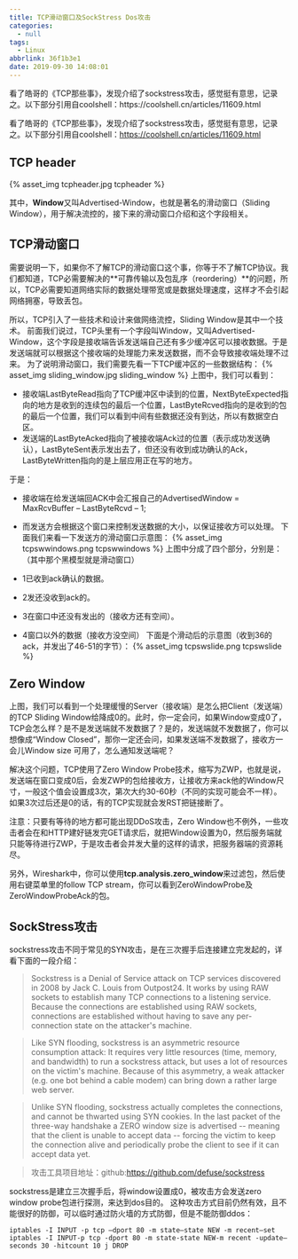 ```yaml
---
title: TCP滑动窗口及SockStress Dos攻击
categories:
  - null
tags:
  - Linux
abbrlink: 36f1b3e1
date: 2019-09-30 14:08:01
---
```

<div class="excerpt">
    看了皓哥的《TCP那些事》，发现介绍了sockstress攻击，感觉挺有意思，记录之。以下部分引用自coolshell：https://coolshell.cn/articles/11609.html   
</div>

<!-- more -->

看了皓哥的《TCP那些事》，发现介绍了sockstress攻击，感觉挺有意思，记录之。以下部分引用自coolshell：https://coolshell.cn/articles/11609.html

## TCP header

{% asset_img tcpheader.jpg tcpheader %}

其中，**Window**又叫Advertised-Window，也就是著名的滑动窗口（Sliding Window），用于解决流控的，接下来的滑动窗口介绍和这个字段相关。

##  TCP滑动窗口

需要说明一下，如果你不了解TCP的滑动窗口这个事，你等于不了解TCP协议。我们都知道，TCP必需要解决的**可靠传输以及包乱序（reordering）**的问题，所以，TCP必需要知道网络实际的数据处理带宽或是数据处理速度，这样才不会引起网络拥塞，导致丢包。

所以，TCP引入了一些技术和设计来做网络流控，Sliding Window是其中一个技术。 前面我们说过，TCP头里有一个字段叫Window，又叫Advertised-Window，这个字段是接收端告诉发送端自己还有多少缓冲区可以接收数据。于是发送端就可以根据这个接收端的处理能力来发送数据，而不会导致接收端处理不过来。 为了说明滑动窗口，我们需要先看一下TCP缓冲区的一些数据结构：
{% asset_img sliding_window.jpg sliding_window %}
上图中，我们可以看到：

- 接收端LastByteRead指向了TCP缓冲区中读到的位置，NextByteExpected指向的地方是收到的连续包的最后一个位置，LastByteRcved指向的是收到的包的最后一个位置，我们可以看到中间有些数据还没有到达，所以有数据空白区。
- 发送端的LastByteAcked指向了被接收端Ack过的位置（表示成功发送确认），LastByteSent表示发出去了，但还没有收到成功确认的Ack，LastByteWritten指向的是上层应用正在写的地方。

于是：
- 接收端在给发送端回ACK中会汇报自己的AdvertisedWindow = MaxRcvBuffer – LastByteRcvd – 1;
- 而发送方会根据这个窗口来控制发送数据的大小，以保证接收方可以处理。
下面我们来看一下发送方的滑动窗口示意图：
{% asset_img tcpswwindows.png tcpswwindows %}
上图中分成了四个部分，分别是：（其中那个黑模型就是滑动窗口）

- 1已收到ack确认的数据。
- 2发还没收到ack的。
- 3在窗口中还没有发出的（接收方还有空间）。
- 4窗口以外的数据（接收方没空间）
下面是个滑动后的示意图（收到36的ack，并发出了46-51的字节）：
{% asset_img tcpswslide.png tcpswslide %}

## Zero Window

上图，我们可以看到一个处理缓慢的Server（接收端）是怎么把Client（发送端）的TCP Sliding Window给降成0的。此时，你一定会问，如果Window变成0了，TCP会怎么样？是不是发送端就不发数据了？是的，发送端就不发数据了，你可以想像成“Window Closed”，那你一定还会问，如果发送端不发数据了，接收方一会儿Window size 可用了，怎么通知发送端呢？

解决这个问题，TCP使用了Zero Window Probe技术，缩写为ZWP，也就是说，发送端在窗口变成0后，会发ZWP的包给接收方，让接收方来ack他的Window尺寸，一般这个值会设置成3次，第次大约30-60秒（不同的实现可能会不一样）。如果3次过后还是0的话，有的TCP实现就会发RST把链接断了。

注意：只要有等待的地方都可能出现DDoS攻击，Zero Window也不例外，一些攻击者会在和HTTP建好链发完GET请求后，就把Window设置为0，然后服务端就只能等待进行ZWP，于是攻击者会并发大量的这样的请求，把服务器端的资源耗尽。

另外，Wireshark中，你可以使用**tcp.analysis.zero_window**来过滤包，然后使用右键菜单里的follow TCP stream，你可以看到ZeroWindowProbe及ZeroWindowProbeAck的包。
## SockStress攻击
sockstress攻击不同于常见的SYN攻击，是在三次握手后连接建立完发起的，详看下面的一段介绍：

>Sockstress is a Denial of Service attack on TCP services discovered in
    2008 by Jack C. Louis from Outpost24. It works by using RAW sockets
    to establish many TCP connections to a listening service. Because the 
    connections are established using RAW sockets, connections are established
    without having to save any per-connection state on the attacker's machine.
	
   > Like SYN flooding, sockstress is an asymmetric resource consumption attack:
    It requires very little resources (time, memory, and bandwidth) to run a 
    sockstress attack, but uses a lot of resources on the victim's machine.
    Because of this asymmetry, a weak attacker (e.g. one bot behind a cable 
    modem) can bring down a rather large web server.
	
   > Unlike SYN flooding, sockstress actually completes the connections, and 
    cannot be thwarted using SYN cookies. In the last packet of the three-way 
    handshake a ZERO window size is advertised -- meaning that the client is 
    unable to accept data -- forcing the victim to keep the connection alive
    and periodically probe the client to see if it can accept data yet.
	
> 攻击工具项目地址：github:https://github.com/defuse/sockstress

sockstress是建立三次握手后，将window设置成0，被攻击方会发送zero window probe包进行探测，来达到dos目的。
这种攻击方式目前仍然有效，且不能很好的防御，可以临时通过防火墙的方式防御，但是不能防御ddos：
```
iptables -I INPUT -p tcp –dport 80 -m state–state NEW -m recent–set
iptables -I INPUT-p tcp -dport 80 -m state-state NEW-m recent -update–seconds 30 -hitcount 10 j DROP
```



